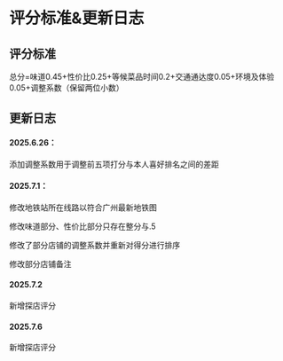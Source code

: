 # 评分标准&更新日志

## 评分标准

总分=味道0.45+性价比0.25+等候菜品时间0.2+交通通达度0.05+环境及体验0.05+调整系数（保留两位小数）

## 更新日志

#### 2025.6.26：

添加调整系数用于调整前五项打分与本人喜好排名之间的差距

#### 2025.7.1：

修改地铁站所在线路以符合广州最新地铁图

修改味道部分、性价比部分只存在整分与.5

修改了部分店铺的调整系数并重新对得分进行排序

修改部分店铺备注

#### 2025.7.2

新增探店评分

#### 2025.7.6

新增探店评分
